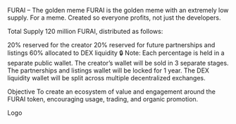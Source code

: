 FURAI – The golden meme
FURAI is the golden meme with an extremely low supply. For a meme. Created so everyone profits, not just the developers.

Total Supply
120 million FURAI, distributed as follows:

20% reserved for the creator
20% reserved for future partnerships and listings
60% allocated to DEX liquidity
🔒 Note:
Each percentage is held in a separate public wallet.
The creator’s wallet will be sold in 3 separate stages.
The partnerships and listings wallet will be locked for 1 year.
The DEX liquidity wallet will be split across multiple decentralized exchanges.

Objective
To create an ecosystem of value and engagement around the FURAI token, encouraging usage, trading, and organic promotion.

Logo
